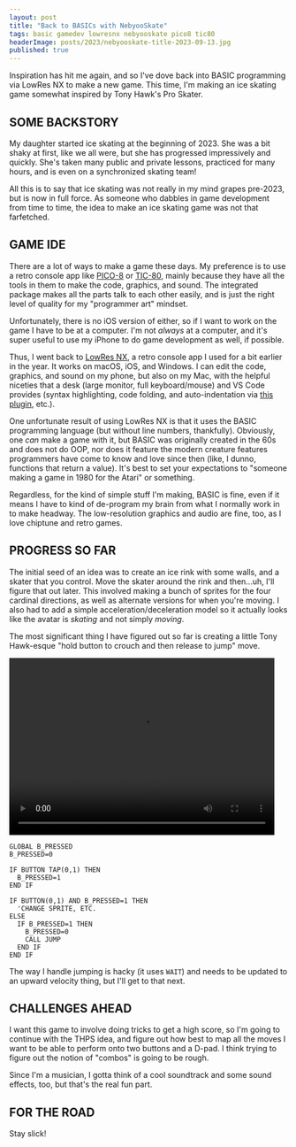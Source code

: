 ```yaml
---
layout: post
title: "Back to BASICs with NebyooSkate"
tags: basic gamedev lowresnx nebyooskate pico8 tic80
headerImage: posts/2023/nebyooskate-title-2023-09-13.jpg
published: true
---
```


Inspiration has hit me again, and so I've dove back into BASIC programming via LowRes NX to make a new game. This time, I'm making an ice skating game somewhat inspired by Tony Hawk's Pro Skater.

<!--more-->

## SOME BACKSTORY

My daughter started ice skating at the beginning of 2023. She was a bit shaky at first, like we all were, but she has progressed impressively and quickly. She's taken many public and private lessons, practiced for many hours, and is even on a synchronized skating team!

All this is to say that ice skating was not really in my mind grapes pre-2023, but is now in full force. As someone who dabbles in game development from time to time, the idea to make an ice skating game was not that farfetched.

## GAME IDE

There are a lot of ways to make a game these days. My preference is to use a retro console app like [PICO-8](https://www.lexaloffle.com/pico-8.php) or [TIC-80](https://tic80.com), mainly because they have all the tools in them to make the code, graphics, and sound. The integrated package makes all the parts talk to each other easily, and is just the right level of quality for my "programmer art" mindset.

Unfortunately, there is no iOS version of either, so if I want to work on the game I have to be at a computer. I'm not _always_ at a computer, and it's super useful to use my iPhone to do game development as well, if possible.

Thus, I went back to [LowRes NX](https://lowresnx.inutilis.com), a retro console app I used for a bit earlier in the year. It works on macOS, iOS, and Windows. I can edit the code, graphics, and sound on my phone, but also on my Mac, with the helpful niceties that a desk (large monitor, full keyboard/mouse) and VS Code provides (syntax highlighting, code folding, and auto-indentation via [this plugin](https://marketplace.visualstudio.com/items?itemName=schraf.lowres-nx&ssr=false#overview), etc.).

One unfortunate result of using LowRes NX is that it uses the BASIC programming language (but without line numbers, thankfully). Obviously, one _can_ make a game with it, but BASIC was originally created in the 60s and does not do OOP, nor does it feature the modern creature features programmers have come to know and love since then (like, I dunno, functions that return a value). It's best to set your expectations to "someone making a game in 1980 for the Atari" or something.

Regardless, for the kind of simple stuff I'm making, BASIC is fine, even if it means I have to kind of de-program my brain from what I normally work in to make headway. The low-resolution graphics and audio are fine, too, as I love chiptune and retro games.

## PROGRESS SO FAR

The initial seed of an idea was to create an ice rink with some walls, and a skater that you control. Move the skater around the rink and then...uh, I'll figure that out later. This involved making a bunch of sprites for the four cardinal directions, as well as alternate versions for when you're moving. I also had to add a simple acceleration/deceleration model so it actually looks like the avatar is _skating_ and not simply _moving_.

The most significant thing I have figured out so far is creating a little Tony Hawk-esque "hold button to crouch and then release to jump" move.

<video src="/assets/video/posts/nebyooskate_jump-2023-09-13.mp4" controls="controls" width="480" height="320"></video>

```basic
GLOBAL B_PRESSED
B_PRESSED=0

IF BUTTON TAP(0,1) THEN
  B_PRESSED=1
END IF

IF BUTTON(0,1) AND B_PRESSED=1 THEN
  'CHANGE SPRITE, ETC.
ELSE
  IF B_PRESSED=1 THEN
    B_PRESSED=0
    CALL JUMP
  END IF
END IF
```

The way I handle jumping is hacky (it uses <code>WAIT</code>) and needs to be updated to an upward velocity thing, but I'll get to that next.

## CHALLENGES AHEAD

I want this game to involve doing tricks to get a high score, so I'm going to continue with the THPS idea, and figure out how best to map all the moves I want to be able to perform onto two buttons and a D-pad. I think trying to figure out the notion of "combos" is going to be rough.

Since I'm a musician, I gotta think of a cool soundtrack and some sound effects, too, but that's the real fun part.

## FOR THE ROAD

Stay slick!
